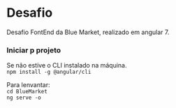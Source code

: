 # Desafio

Desafio FontEnd da Blue Market, realizado em angular 7.

### Iniciar p projeto

Se não estive o CLI instalado na máquina.  
`npm install -g @angular/cli`

Para lenvantar:\
`cd BlueMarket` \
`ng serve -o`